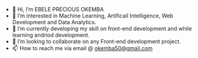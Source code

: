 - 👋 Hi, I’m EBELE PRECIOUS OKEMBA
- 👀 I’m interested in Machine Learning, Artificail Intelligence, Web Development and Data Analytics.
- 🌱 I’m currently developing my skill on front-end development and while learning andriod development.
- 💞️ I’m looking to collaborate on any Front-end development project.
- 📫 How to reach me  via email @ okemba50@gmail.com

<!---
preshy59/preshy59 is a ✨ special ✨ repository because its `README.md` (this file) appears on your GitHub profile.
You can click the Preview link to take a look at your changes.
--->
